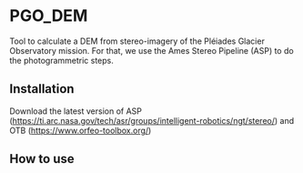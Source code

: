 # PGO_DEM

Tool to calculate a DEM from stereo-imagery of the Pléiades Glacier Observatory mission.
For that, we use the Ames Stereo Pipeline (ASP) to do the photogrammetric steps. 

## Installation

Download the latest version of ASP (https://ti.arc.nasa.gov/tech/asr/groups/intelligent-robotics/ngt/stereo/) and OTB (https://www.orfeo-toolbox.org/)

## How to use
